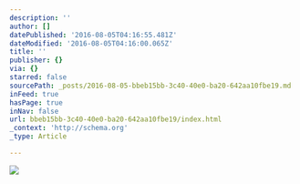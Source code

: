 ```yaml
---
description: ''
author: []
datePublished: '2016-08-05T04:16:55.481Z'
dateModified: '2016-08-05T04:16:00.065Z'
title: ''
publisher: {}
via: {}
starred: false
sourcePath: _posts/2016-08-05-bbeb15bb-3c40-40e0-ba20-642aa10fbe19.md
inFeed: true
hasPage: true
inNav: false
url: bbeb15bb-3c40-40e0-ba20-642aa10fbe19/index.html
_context: 'http://schema.org'
_type: Article

---
```

![](https://the-grid-user-content.s3-us-west-2.amazonaws.com/29c859ee-1cfa-4923-81ad-9d2efa442859.jpg)